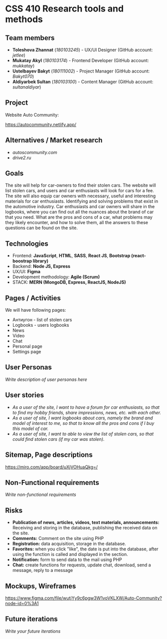 # CSS 410 Research tools and methods
## Team members
+ **Toleshova Zhannat** (*180103245*) - UX/UI Designer (GitHub account: *jetlee*)
+ **Mukatay Akyl** (*180103174*) - Frontend Developer (GitHub account: *mukkatay*)
+ **Ustelbayev Bakyt** (*180111002*) - Project Manager (GitHub account: *Bakyt070*)
+ **Aldiyarbek Sultan** (*180103100*) - Content Manager (GitHub account: *sultanaldiyar*)

## Project
Website Auto Community:

https://autocommunity.netlify.app/ 

## Alternatives / Market research
+ *autoscommunity.com*
+ *drive2.ru*

## Goals
The site will help for car-owners to find their stolen cars. The website will list stolen cars, and users and car enthusiasts will look for cars for a fee. The site will also equip car owners with necessary, useful and interesting materials for car enthusiasts. Identifying and solving problems that exist in the automotive industry. Car enthusiasts and car owners will share in the logbooks, where you can find out all the nuances about the brand of car that you need. What are the pros and cons of a car, what problems may they likely encounter, and how to solve them, all the answers to these questions can be found on the site.

## Technologies
+ Frontend: **JavaScript**, **HTML**, **SASS**, **React JS**, **Bootstrap (react-boostrap library)**
+ Backend: **Node JS, Express**
+ UX/UI: **Figma**
+ Development methodology: **Agile (Scrum)**
+ STACK: **MERN (MongoDB, Express, ReactJS, NodeJS)**

## Pages / Activities 
We will have following pages:
- Антиугон - list of stolen cars
- Logbooks - users logbooks
- News 
- Video
- Chat
- Personal page
- Settings page

## User Personas
*Write description of user personas here*  

## User stories

+ *As a user of the site, I want to have a forum for car enthusiasts, so that to find my hobby friends, share impressions, news, etc. with each other.*
+ *As a user of site, I want logbooks about cars, namely the brand and model of interest to me, so that to know all the pros and cons if I buy this model of car.*
+ *As a user of site, I want to able to view the list of stolen cars, so that could find stolen cars (if my car was stolen).*


## Sitemap, Page descriptions

https://miro.com/app/board/uXjVOHuaQkg=/

## Non-Functional requirements
*Write non-functional requirements*

## Risks
+ **Publication of news, articles, videos, text materials, announcements:** Receiving and storing in the database, publishing the received data on the site.
+ **Comments:** Comment on the site using PHP
+ **Registration:** data acquisition, storage in the database.
+ **Favorites:** when you click "like", the date is put into the database, after using the function is called and displayed in the section.
+ **Notification:** form to send data to the mail using PHP
+ **Chat:** create functions for requests, update chat, download, send a message, reply to a message

## Mockups, Wireframes

https://www.figma.com/file/wutjYy9c6pgw3W1voVKLXW/Auto-Community?node-id=0%3A1

## Future iterations
*Write your future iterations*
